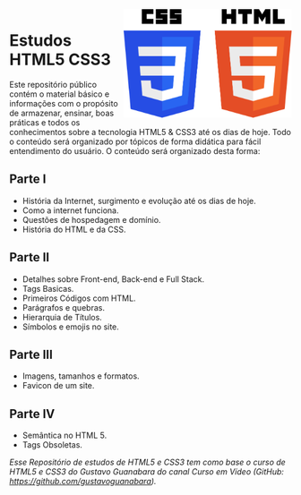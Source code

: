 <img src="PlanoAtualização/imagens/logoR1.png" align="right" width="300">

# Estudos HTML5 CSS3
Este repositório público contém o material básico e informações com o propósito de armazenar, ensinar, boas práticas e todos os conhecimentos sobre a tecnologia HTML5 & CSS3 até os dias de hoje. Todo o conteúdo será organizado por tópicos de forma didática para fácil entendimento do usuário. O conteúdo será organizado desta forma:

## Parte I
* História da Internet, surgimento e evolução até os dias de hoje.
* Como a internet funciona.
* Questões de hospedagem e domínio.
* História do HTML e da CSS.

## Parte II
* Detalhes sobre Front-end, Back-end e Full Stack.
* Tags Basicas.
* Primeiros Códigos com HTML.
* Parágrafos e quebras.
* Hierarquia de Títulos.
* Símbolos e emojis no site.

## Parte III
* Imagens, tamanhos e formatos.
* Favicon de um site.

## Parte IV
* Semântica no HTML 5.
* Tags Obsoletas.




*Esse Repositório de estudos de HTML5 e CSS3 tem como base o curso de HTML5 e CSS3 do Gustavo Guanabara do canal Curso em Vídeo (GitHub: https://github.com/gustavoguanabara).*
